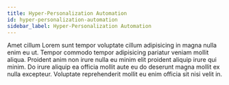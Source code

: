 ```yaml
---
title: Hyper-Personalization Automation
id: hyper-personalization-automation
sidebar_label: Hyper-Personalization Automation
---
```


Amet cillum Lorem sunt tempor voluptate cillum adipisicing in magna nulla enim eu ut. Tempor commodo tempor adipisicing pariatur veniam mollit aliqua. Proident anim non irure nulla eu minim elit proident aliquip irure qui minim. Do irure aliquip ea officia mollit aute eu do deserunt magna mollit ex nulla excepteur. Voluptate reprehenderit mollit eu enim officia sit nisi velit in.

